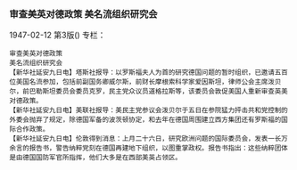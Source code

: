 ### 审查美英对德政策  美名流组织研究会

1947-02-12
第3版()
专栏：

    审查美英对德政策
    美名流组织研究会
    【新华社延安九日电】塔斯社报导：以罗斯福夫人为首的研究德国问题的暂时组织，已邀请五百位美国名流参加，包括前副国务卿威尔斯，前财长摩根索科学家爱因斯坦，律师公会主席泼贝尔，前巴勒斯坦委员会委员克罗，民主党众议员道格拉斯等，该委员会敦促美国人重新审查英美对德政策。
    【新华社延安九日电】美联社报导：美民主党参议会泼贝尔于五日在参院猛力抨击共和党控制的外委会抛弃了规定，除德国军备的波茨顿协定，和去年在德国周围建立西方集团还有罗斯福的国际合作政策。
    【新华社延安九日电】伦敦得到消息：上月二十六日，研究欧洲问题的国际委员会，发表一长万余言的报告书，警告纳粹党刻在德国再建地下组织，以图重掌政权。报告书指出：这些纳粹团体是由德国国防军官所指挥，他们大多是在西部美英占领区。
